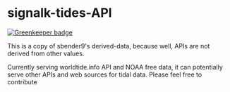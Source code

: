 # signalk-tides-API

[![Greenkeeper badge](https://badges.greenkeeper.io/joabakk/signalk-tides-api.svg)](https://greenkeeper.io/)

This is a copy of sbender9's derived-data, because well, APIs are not derived from other values.

Currently serving worldtide.info API and NOAA free data, it can potentially serve other APIs and web sources for tidal data. Please feel free to contribute
